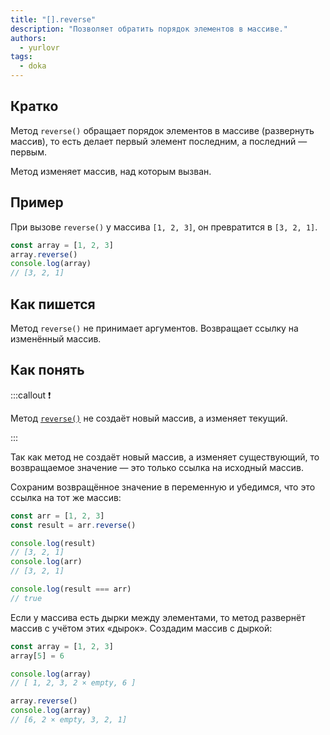 ```yaml
---
title: "[].reverse"
description: "Позволяет обратить порядок элементов в массиве."
authors:
  - yurlovr
tags:
  - doka
---
```


## Кратко

Метод `reverse()` обращает порядок элементов в массиве (развернуть массив), то есть делает первый элемент последним, а последний — первым.

Метод изменяет массив, над которым вызван.

## Пример

При вызове `reverse()` у массива `[1, 2, 3]`, он превратится в `[3, 2, 1]`.

```js
const array = [1, 2, 3]
array.reverse()
console.log(array)
// [3, 2, 1]
```

## Как пишется

Метод `reverse()` не принимает аргументов. Возвращает ссылку на изменённый массив.

## Как понять

:::callout ❗️

Метод [`reverse()`](https://doesitmutate.xyz/reverse/) не создаёт новый массив, а изменяет текущий.

:::

Так как метод не создаёт новый массив, а изменяет существующий, то возвращаемое значение — это только ссылка на исходный массив.

Сохраним возвращённое значение в переменную и убедимся, что это ссылка на тот же массив:

```js
const arr = [1, 2, 3]
const result = arr.reverse()

console.log(result)
// [3, 2, 1]
console.log(arr)
// [3, 2, 1]

console.log(result === arr)
// true
```

Если у массива есть дырки между элементами, то метод развернёт массив с учётом этих «дырок». Создадим массив с дыркой:

```js
const array = [1, 2, 3]
array[5] = 6

console.log(array)
// [ 1, 2, 3, 2 × empty, 6 ]

array.reverse()
console.log(array)
// [6, 2 × empty, 3, 2, 1]
```
